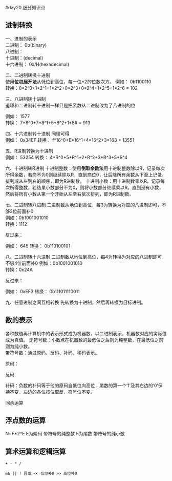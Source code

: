 #day20
细分知识点

## 进制转换

一、进制的表示  
二进制： 0b(binary)  
八进制：   
十进制：(decimal)  
十六进制： 0x/H(hexadecimal)  

二、二进制转换十进制    
使用**位权展开法**从低位到高位，每一位*2的位数次方。 
例如： 0b1100110  
转换：0\*2^0+1\*2^1+1\*2^2+0\*2^3+0\*2^4+1\*2^5+1\*2^6 = 102  

三、八进制转十进制  
道理和二进制转十进制一样只是把系数从二进制改为了八进制的位  

例如： 1577  
转换： 7\*8^0+7\*8^1+5\*8^2+1\*8# = 913  

四、十六进制转十进制
同理可得  
例如： 0x34EF
转换： f\*16^0+E\*16^1+4\*16^2+3\*163 = 13551

五、R进制转换为十进制   
例如： 53254
转换： 4\*R^0+5\*R^1+2\*R^2+3\*R^3+5\*R^4

六、十进制转R进制
十进制整数：使用**倒取余数法**用十进制整数除以R，记录每次所得余数，若商不为0则继续除以R，直到商位0，让后降所有余数从下至上记录，排列成从左到右的顺序，即为R进制数。
十进制小数：用十进制数乘以R，记录每次所得整数，若结果小数部分不为0，则将小数部分继续乘以R。直到没有小数，然后将所有小数从第一个开始从左至右依次排列，即为R进制数。

七、二进制转八进制
二进制数从地位到高位，每3为转换为对应的八进制即可，不够3位前面补0  
例如：0b1001001010  
转换：1112  

反过来：

例如： 645
转换： 0b110100101

八、二进制转十六进制
二进制数从地位到高位，每4为转换为对应的八进制即可，不够4位前面补0 
例如：0b1001001010  
转换：0x24A

反过来：

例如： 0xEF3
转换： 0b111011110011

九、任意进制之间互相转换
先转换为十进制，然后再转换为目标进制。

## 数的表示

各种数值再计算机中的表示形式成为机器数，以二进制表示，机器数对应的实际值成为真值。
无符号数：小数点在机器数的最低位之后则为纯整数，在最低位之前则为纯小数。  
带符号数：通过原码、反码、补码、移码表示。  

原码：

反码

补码：负数的补码等于他的原码自低位向高位，尾数的第一个‘1’及其右边的‘0’保持不变，左边的各位按位取反，符号位不变。

同余运算

## 浮点数的运算

N=F*2^E 
E为阶码 带符号的纯整数
F为尾数 带符号的纯小数

## 算术运算和逻辑运算
```
+ - * / 
```

```
&& || ! 异或 << 低位补0 >> 高位补0
```
